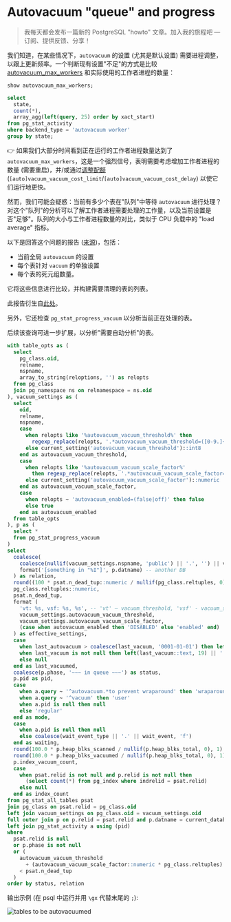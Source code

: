 # Autovacuum "queue" and progress

>我每天都会发布一篇新的 PostgreSQL "howto" 文章。加入我的旅程吧 — 订阅、提供反馈、分享！

我们知道，在某些情况下，`autovacuum` 的设置 (尤其是默认设置) 需要进程调整，以跟上更新频率。一个判断现有设置"不足"的方式是比较 [autovacuum_max_workers](https://postgresqlco.nf/doc/en/param/autovacuum_max_workers/) 和实际使用的工作者进程的数量：

```sql
show autovacuum_max_workers;

select
  state,
  count(*),
  array_agg(left(query, 25) order by xact_start)
from pg_stat_activity
where backend_type = 'autovacuum worker'
group by state;
```

👉 如果我们大部分时间看到正在运行的工作者进程数量达到了 `autovacuum_max_workers`，这是一个强烈信号，表明需要考虑增加工作者进程的数量 (需要重启)，并/或通过[调整配额](https://www.postgresql.org/docs/current/runtime-config-autovacuum.html) (`[auto]vacuum_vacuum_cost_limit`/`[auto]vacuum_vacuum_cost_delay`) 以使它们运行地更快。

然而，我们可能会疑惑：当前有多少个表在"队列"中等待 `autovacuum` 进行处理？对这个"队列"的分析可以了解工作者进程需要处理的工作量，以及当前设置是否"足够"。队列的大小与工作者进程数量的对比，类似于 CPU 负载中的 "load average" 指标。

以下是回答这个问题的报告 ([来源](https://gitlab.com/-/snippets/1889668))，包括：

- 当前全局 `autovacuum` 的设置
- 每个表针对 `vacuum` 的单独设置
- 每个表的死元组数量。

它将这些信息进行比较，并构建需要清理的表的列表。

此报告衍生自[此处](https://github.com/avito-tech/dba-utils/blob/master/munin/vacuum_queue)。

另外，它还检查 `pg_stat_progress_vacuum` 以分析当前正在处理的表。

后续该查询可进一步扩展，以分析"需要自动分析"的表。

```sql
with table_opts as (
  select
    pg_class.oid,
    relname,
    nspname,
    array_to_string(reloptions, '') as relopts
  from pg_class
  join pg_namespace ns on relnamespace = ns.oid
), vacuum_settings as (
  select
    oid,
    relname,
    nspname,
    case
      when relopts like '%autovacuum_vacuum_threshold%' then
        regexp_replace(relopts, '.*autovacuum_vacuum_threshold=([0-9.]+).*', e'\\1')::int8
      else current_setting('autovacuum_vacuum_threshold')::int8
    end as autovacuum_vacuum_threshold,
    case
      when relopts like '%autovacuum_vacuum_scale_factor%'
        then regexp_replace(relopts, '.*autovacuum_vacuum_scale_factor=([0-9.]+).*', e'\\1')::numeric
      else current_setting('autovacuum_vacuum_scale_factor')::numeric
    end as autovacuum_vacuum_scale_factor,
    case
      when relopts ~ 'autovacuum_enabled=(false|off)' then false
      else true
    end as autovacuum_enabled
  from table_opts
), p as (
  select *
  from pg_stat_progress_vacuum
)
select
  coalesce(
    coalesce(nullif(vacuum_settings.nspname, 'public') || '.', '') || vacuum_settings.relname, -- current DB
    format('[something in "%I"]', p.datname) -- another DB
  ) as relation,
  round((100 * psat.n_dead_tup::numeric / nullif(pg_class.reltuples, 0))::numeric, 2) as dead_tup_pct,
  pg_class.reltuples::numeric,
  psat.n_dead_tup,
  format (
    'vt: %s, vsf: %s, %s', -- 'vt' – vacuum_threshold, 'vsf' - vacuum_scale_factor
    vacuum_settings.autovacuum_vacuum_threshold,
    vacuum_settings.autovacuum_vacuum_scale_factor,
    (case when autovacuum_enabled then 'DISABLED' else 'enabled' end)
  ) as effective_settings,
  case
    when last_autovacuum > coalesce(last_vacuum, '0001-01-01') then left(last_autovacuum::text, 19) || ' (auto)'
    when last_vacuum is not null then left(last_vacuum::text, 19) || ' (manual)'
    else null
  end as last_vacuumed,
  coalesce(p.phase, '~~~ in queue ~~~') as status,
  p.pid as pid,
  case
    when a.query ~ '^autovacuum.*to prevent wraparound' then 'wraparound' 
    when a.query ~ '^vacuum' then 'user'
    when a.pid is null then null
    else 'regular'
  end as mode,
  case
    when a.pid is null then null
    else coalesce(wait_event_type || '.' || wait_event, 'f')
  end as waiting,
  round(100.0 * p.heap_blks_scanned / nullif(p.heap_blks_total, 0), 1) as scanned_pct,
  round(100.0 * p.heap_blks_vacuumed / nullif(p.heap_blks_total, 0), 1) as vacuumed_pct,
  p.index_vacuum_count,
  case 
    when psat.relid is not null and p.relid is not null then
      (select count(*) from pg_index where indrelid = psat.relid)
    else null
  end as index_count
from pg_stat_all_tables psat
join pg_class on psat.relid = pg_class.oid
left join vacuum_settings on pg_class.oid = vacuum_settings.oid
full outer join p on p.relid = psat.relid and p.datname = current_database()
left join pg_stat_activity a using (pid)
where
  psat.relid is null
  or p.phase is not null
  or (
    autovacuum_vacuum_threshold
      + (autovacuum_vacuum_scale_factor::numeric * pg_class.reltuples)
    < psat.n_dead_tup
  )
order by status, relation
```

输出示例 (在 psql 中运行并用 `\gx` 代替末尾的 `;`): 

![tables to be autovacuumed](https://gitlab.com/postgres-ai/postgresql-consulting/postgres-howtos/-/raw/main/files/0067_tables_to_be_autovacuumed_2.png)